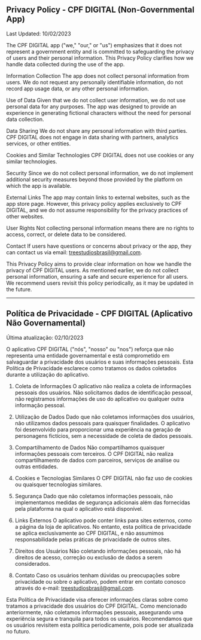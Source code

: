 ## Privacy Policy - CPF DIGITAL (Non-Governmental App)

Last Updated: 10/02/2023

The CPF DIGITAL app ("we," "our," or "us") emphasizes that it does not represent a government entity and is committed to safeguarding the privacy of users and their personal information. This Privacy Policy clarifies how we handle data collected during the use of the app.

Information Collection
The app does not collect personal information from users. We do not request any personally identifiable information, do not record app usage data, or any other personal information.

Use of Data
Given that we do not collect user information, we do not use personal data for any purposes. The app was designed to provide an experience in generating fictional characters without the need for personal data collection.

Data Sharing
We do not share any personal information with third parties. CPF DIGITAL does not engage in data sharing with partners, analytics services, or other entities.

Cookies and Similar Technologies
CPF DIGITAL does not use cookies or any similar technologies.

Security
Since we do not collect personal information, we do not implement additional security measures beyond those provided by the platform on which the app is available.

External Links
The app may contain links to external websites, such as the app store page. However, this privacy policy applies exclusively to CPF DIGITAL, and we do not assume responsibility for the privacy practices of other websites.

User Rights
Not collecting personal information means there are no rights to access, correct, or delete data to be considered.

Contact
If users have questions or concerns about privacy or the app, they can contact us via email: treestudiosbrasil@gmail.com.

This Privacy Policy aims to provide clear information on how we handle the privacy of CPF DIGITAL users. As mentioned earlier, we do not collect personal information, ensuring a safe and secure experience for all users. We recommend users revisit this policy periodically, as it may be updated in the future.

--------


## Política de Privacidade - CPF DIGITAL (Aplicativo Não Governamental)

Última atualização: 02/10/2023

O aplicativo CPF DIGITAL ("nós", "nosso" ou "nos") reforça que não representa uma entidade governamental e está comprometido em salvaguardar a privacidade dos usuários e suas informações pessoais. Esta Política de Privacidade esclarece como tratamos os dados coletados durante a utilização do aplicativo.

1. Coleta de Informações
   O aplicativo não realiza a coleta de informações pessoais dos usuários. Não solicitamos dados de identificação pessoal, não registramos informações de uso do aplicativo ou qualquer outra informação pessoal.

2. Utilização de Dados
   Dado que não coletamos informações dos usuários, não utilizamos dados pessoais para quaisquer finalidades. O aplicativo foi desenvolvido para proporcionar uma experiência na geração de personagens fictícios, sem a necessidade de coleta de dados pessoais.

3. Compartilhamento de Dados
   Não compartilhamos quaisquer informações pessoais com terceiros. O CPF DIGITAL não realiza compartilhamento de dados com parceiros, serviços de análise ou outras entidades.

4. Cookies e Tecnologias Similares
   O CPF DIGITAL não faz uso de cookies ou quaisquer tecnologias similares.

5. Segurança
   Dado que não coletamos informações pessoais, não implementamos medidas de segurança adicionais além das fornecidas pela plataforma na qual o aplicativo está disponível.

6. Links Externos
   O aplicativo pode conter links para sites externos, como a página da loja de aplicativos. No entanto, esta política de privacidade se aplica exclusivamente ao CPF DIGITAL, e não assumimos responsabilidade pelas práticas de privacidade de outros sites.

7. Direitos dos Usuários
   Não coletando informações pessoais, não há direitos de acesso, correção ou exclusão de dados a serem considerados.

8. Contato
   Caso os usuários tenham dúvidas ou preocupações sobre privacidade ou sobre o aplicativo, podem entrar em contato conosco através do e-mail: treestudiosbrasil@gmail.com.

Esta Política de Privacidade visa oferecer informações claras sobre como tratamos a privacidade dos usuários do CPF DIGITAL. Como mencionado anteriormente, não coletamos informações pessoais, assegurando uma experiência segura e tranquila para todos os usuários. Recomendamos que os usuários revisitem esta política periodicamente, pois pode ser atualizada no futuro.
